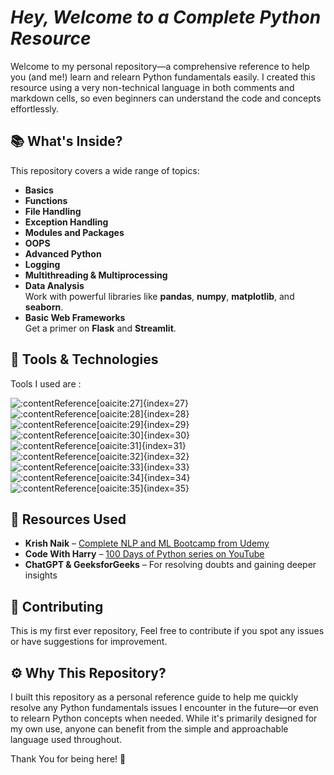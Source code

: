 # ___Hey, Welcome to a Complete Python Resource___

Welcome to my personal repository—a comprehensive reference to help you (and me!) learn and relearn Python fundamentals easily. I created this resource using a very non-technical language in both comments and markdown cells, so even beginners can understand the code and concepts effortlessly.

## 📚 What's Inside?

This repository covers a wide range of topics:

- **Basics**  
- **Functions**  
- **File Handling**  
- **Exception Handling**  
- **Modules and Packages**  
- **OOPS**  
- **Advanced Python**  
- **Logging**  
- **Multithreading & Multiprocessing**  
- **Data Analysis**  
  Work with powerful libraries like **pandas**, **numpy**, **matplotlib**, and **seaborn**.
- **Basic Web Frameworks**  
  Get a primer on **Flask** and **Streamlit**.

## 🔧 Tools & Technologies

Tools I used are : 

![&#8203;:contentReference[oaicite:27]{index=27}](https://img.shields.io/badge/Python-3776AB?style=for-the-badge&logo=python&logoColor=white)
![&#8203;:contentReference[oaicite:28]{index=28}](https://img.shields.io/badge/Pandas-150458?style=for-the-badge&logo=pandas&logoColor=white)
![&#8203;:contentReference[oaicite:29]{index=29}](https://img.shields.io/badge/NumPy-013243?style=for-the-badge&logo=numpy&logoColor=white)
![&#8203;:contentReference[oaicite:30]{index=30}](https://img.shields.io/badge/Matplotlib-11557C?style=for-the-badge&logo=Matplotlib&logoColor=white)
![&#8203;:contentReference[oaicite:31]{index=31}](https://img.shields.io/badge/Seaborn-3776AB?style=for-the-badge&logo=seaborn&logoColor=white)
![&#8203;:contentReference[oaicite:32]{index=32}](https://img.shields.io/badge/Flask-000000?style=for-the-badge&logo=flask&logoColor=white)
![&#8203;:contentReference[oaicite:33]{index=33}](https://img.shields.io/badge/Streamlit-FF4B4B?style=for-the-badge&logo=streamlit&logoColor=white)
![&#8203;:contentReference[oaicite:34]{index=34}](https://img.shields.io/badge/Git-F05032?style=for-the-badge&logo=git&logoColor=white)
![&#8203;:contentReference[oaicite:35]{index=35}](https://img.shields.io/badge/Jupyter-F37626?style=for-the-badge&logo=jupyter&logoColor=white)&#8203;


## 📖 Resources Used

- **Krish Naik** – [Complete NLP and ML Bootcamp from Udemy](https://www.udemy.com/course/complete-machine-learning-nlp-bootcamp-mlops-deployment/?couponCode=24T1MT310325G3)   
- **Code With Harry** – [100 Days of Python series on YouTube](http://youtube.com/playlist?list=PLu0W_9lII9agwh1XjRt242xIpHhPT2llg)    
- **ChatGPT & GeeksforGeeks** – For resolving doubts and gaining deeper insights

## 🤝 Contributing

This is my first ever repository, Feel free to contribute if you spot any issues or have suggestions for improvement. 

## ⚙️ Why This Repository?

I built this repository as a personal reference guide to help me quickly resolve any Python fundamentals issues I encounter in the future—or even to relearn Python concepts when needed. While it's primarily designed for my own use, anyone can benefit from the simple and approachable language used throughout.

Thank You for being here! 🚀
